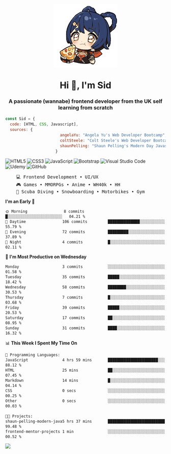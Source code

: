 <p align="center">
<img align="center" src="imgs/HuTaoPizza.gif" alt="Logo">
</p>
<h1 align="center">Hi 👋, I'm Sid</h1>
<h3 align="center">A passionate (wannabe) frontend developer from the UK self learning from scratch</h3>


```javascript
const Sid = {
  code: [HTML, CSS, Javascript],
  sources: {
                        angelaYu: "Angela Yu's Web Developer Bootcamp",
                        coltSteele: "Colt Steele's Web Developer Bootcamp",
                        shaunPelling: "Shaun Pelling's Modern Day Javascript"
                      }
```

![HTML5](https://img.shields.io/badge/html5-%23E34F26.svg?style=for-the-badge&logo=html5&logoColor=white)
![CSS3](https://img.shields.io/badge/css3-%231572B6.svg?style=for-the-badge&logo=css3&logoColor=white)
![JavaScript](https://img.shields.io/badge/javascript-%23323330.svg?style=for-the-badge&logo=javascript&logoColor=%23F7DF1E)
![Bootstrap](https://img.shields.io/badge/bootstrap-%238511FA.svg?style=for-the-badge&logo=bootstrap&logoColor=white)
![Visual Studio Code](https://img.shields.io/badge/Visual%20Studio%20Code-0078d7.svg?style=for-the-badge&logo=visual-studio-code&logoColor=white)
![Udemy](https://img.shields.io/badge/Udemy-A435F0?style=for-the-badge&logo=Udemy&logoColor=white)
![GitHub](https://img.shields.io/badge/github-%23121011.svg?style=for-the-badge&logo=github&logoColor=white)

<pre>
    💻 Frontend Development • UI/UX 
    🎮 Games • MMORPGs • Anime • WH40k • HH 
    💪 Scuba Diving • Snowboarding • Motorbikes • Gym
</pre>

<!--START_SECTION:waka-->
**I'm an Early 🐤** 

```text
🌞 Morning                8 commits           █░░░░░░░░░░░░░░░░░░░░░░░░   04.21 % 
🌆 Daytime                106 commits         ██████████████░░░░░░░░░░░   55.79 % 
🌃 Evening                72 commits          █████████░░░░░░░░░░░░░░░░   37.89 % 
🌙 Night                  4 commits           █░░░░░░░░░░░░░░░░░░░░░░░░   02.11 % 
```
📅 **I'm Most Productive on Wednesday** 

```text
Monday                   3 commits           ░░░░░░░░░░░░░░░░░░░░░░░░░   01.58 % 
Tuesday                  35 commits          █████░░░░░░░░░░░░░░░░░░░░   18.42 % 
Wednesday                58 commits          ████████░░░░░░░░░░░░░░░░░   30.53 % 
Thursday                 7 commits           █░░░░░░░░░░░░░░░░░░░░░░░░   03.68 % 
Friday                   39 commits          █████░░░░░░░░░░░░░░░░░░░░   20.53 % 
Saturday                 17 commits          ██░░░░░░░░░░░░░░░░░░░░░░░   08.95 % 
Sunday                   31 commits          ████░░░░░░░░░░░░░░░░░░░░░   16.32 % 
```


📊 **This Week I Spent My Time On** 

```text
💬 Programming Languages: 
JavaScript               4 hrs 59 mins       ██████████████████████░░░   88.12 % 
HTML                     25 mins             ██░░░░░░░░░░░░░░░░░░░░░░░   07.45 % 
Markdown                 14 mins             █░░░░░░░░░░░░░░░░░░░░░░░░   04.14 % 
CSS                      0 secs              ░░░░░░░░░░░░░░░░░░░░░░░░░   00.25 % 
Other                    0 secs              ░░░░░░░░░░░░░░░░░░░░░░░░░   00.03 % 

🐱‍💻 Projects: 
shaun-pelling-modern-java5 hrs 37 mins       █████████████████████████   99.48 % 
frontend-mentor-projects 1 min               ░░░░░░░░░░░░░░░░░░░░░░░░░   00.52 % 
```


<!--END_SECTION:waka-->

<a href="">![](https://komarev.com/ghpvc/?username=sedaryildirim&style=for-the-badge)</a>
